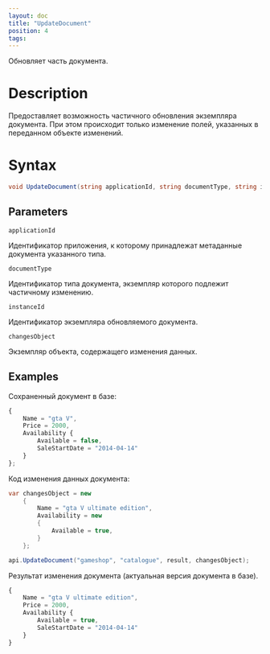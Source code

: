 ```yaml
---
layout: doc
title: "UpdateDocument"
position: 4 
tags:
---
```


Обновляет часть документа.

# Description

Предоставляет возможность частичного обновления экземпляра документа. При этом происходит только изменение полей, указанных в переданном объекте изменений.

# Syntax

```csharp
void UpdateDocument(string applicationId, string documentType, string instanceId, object changesObject)
```

## Parameters

`applicationId` 

Идентификатор приложения, к которому принадлежат метаданные документа указанного типа.

`documentType`

Идентификатор типа документа, экземпляр которого подлежит частичному изменению.

`instanceId`

Идентификатор экземпляра обновляемого документа.

`changesObject`

Экземпляр объекта, содержащего изменения данных.

## Examples

Сохраненный документ в базе:

```js
{
	Name = "gta V",
	Price = 2000,
	Availability {
		Available = false,
		SaleStartDate = "2014-04-14"
	}
};
```

Код изменения данных документа:

```csharp
var changesObject = new
	{
		Name = "gta V ultimate edition",
		Availability = new
		{
			Available = true,
		}
	};

api.UpdateDocument("gameshop", "catalogue", result, changesObject);
```

Результат изменения документа (актуальная версия документа в базе).

```js
{
	Name = "gta V ultimate edition",
	Price = 2000,
	Availability {
		Available = true,
		SaleStartDate = "2014-04-14"
	}
}
```
